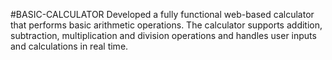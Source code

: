 #BASIC-CALCULATOR
Developed a fully functional web-based calculator that performs basic arithmetic operations. The calculator supports addition, subtraction, multiplication and division operations and handles user inputs and calculations in real time.
